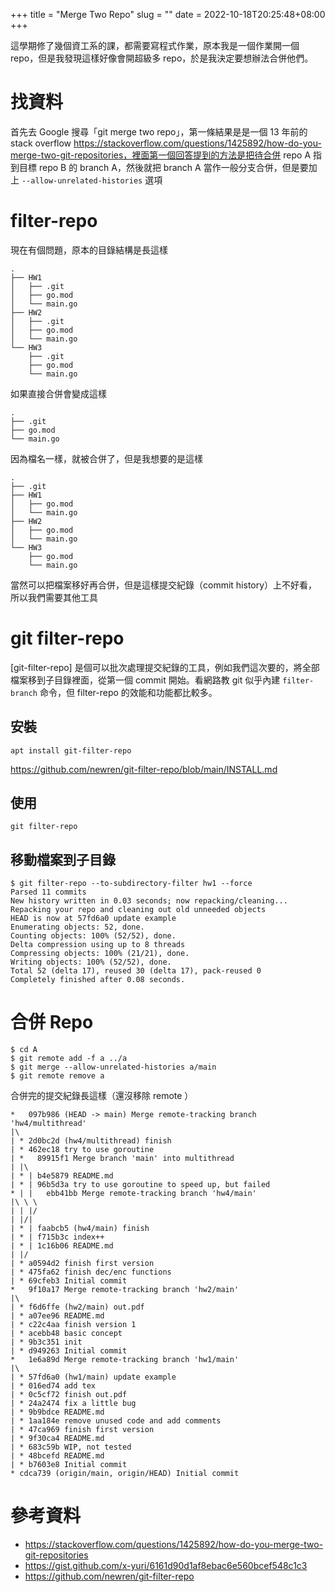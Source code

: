 +++
title = "Merge Two Repo"
slug = ""
date = 2022-10-18T20:25:48+08:00
+++

這學期修了幾個資工系的課，都需要寫程式作業，原本我是一個作業開一個 repo，但是我發現這樣好像會開超級多 repo，於是我決定要想辦法合併他們。

# 找資料

首先去 Google 搜尋「git merge two repo」，第一條結果是是一個 13 年前的 stack overflow https://stackoverflow.com/questions/1425892/how-do-you-merge-two-git-repositories，裡面第一個回答提到的方法是把待合併 repo A 指到目標 repo B 的 branch A，然後就把 branch A 當作一般分支合併，但是要加上 `--allow-unrelated-histories` 選項

# filter-repo

現在有個問題，原本的目錄結構是長這樣

```
.
├── HW1
│   ├── .git
│   ├── go.mod
│   └── main.go
├── HW2
│   ├── .git
│   ├── go.mod
│   └── main.go
└── HW3
    ├── .git
    ├── go.mod
    └── main.go
```

如果直接合併會變成這樣

```
.
├── .git
├── go.mod
└── main.go
```

因為檔名一樣，就被合併了，但是我想要的是這樣

```
.
├── .git
├── HW1
│   ├── go.mod
│   └── main.go
├── HW2
│   ├── go.mod
│   └── main.go
└── HW3
    ├── go.mod
    └── main.go
```

當然可以把檔案移好再合併，但是這樣提交紀錄（commit history）上不好看，所以我們需要其他工具

# git filter-repo

[git-filter-repo] 是個可以批次處理提交紀錄的工具，例如我們這次要的，將全部檔案移到子目錄裡面，從第一個 commit 開始。看網路教 git 似乎內建 `filter-branch` 命令，但 filter-repo 的效能和功能都比較多。

## 安裝

`apt install git-filter-repo`

https://github.com/newren/git-filter-repo/blob/main/INSTALL.md

## 使用

`git filter-repo`

## 移動檔案到子目錄

```
$ git filter-repo --to-subdirectory-filter hw1 --force
Parsed 11 commits
New history written in 0.03 seconds; now repacking/cleaning...
Repacking your repo and cleaning out old unneeded objects
HEAD is now at 57fd6a0 update example
Enumerating objects: 52, done.
Counting objects: 100% (52/52), done.
Delta compression using up to 8 threads
Compressing objects: 100% (21/21), done.
Writing objects: 100% (52/52), done.
Total 52 (delta 17), reused 30 (delta 17), pack-reused 0
Completely finished after 0.08 seconds.
```

# 合併 Repo

```
$ cd A
$ git remote add -f a ../a
$ git merge --allow-unrelated-histories a/main
$ git remote remove a
```

合併完的提交紀錄長這樣（還沒移除 remote ）

```
*   097b986 (HEAD -> main) Merge remote-tracking branch 'hw4/multithread'
|\
| * 2d0bc2d (hw4/multithread) finish
| * 462ec18 try to use goroutine
| *   89915f1 Merge branch 'main' into multithread
| |\
| * | b4e5879 README.md
| * | 96b5d3a try to use goroutine to speed up, but failed
* | |   ebb41bb Merge remote-tracking branch 'hw4/main'
|\ \ \
| | |/
| |/|
| * | faabcb5 (hw4/main) finish
| * | f715b3c index++
| * | 1c16b06 README.md
| |/
| * a0594d2 finish first version
| * 475fa62 finish dec/enc functions
| * 69cfeb3 Initial commit
*   9f10a17 Merge remote-tracking branch 'hw2/main'
|\
| * f6d6ffe (hw2/main) out.pdf
| * a07ee96 README.md
| * c22c4aa finish version 1
| * acebb48 basic concept
| * 9b3c351 init
| * d949263 Initial commit
*   1e6a89d Merge remote-tracking branch 'hw1/main'
|\
| * 57fd6a0 (hw1/main) update example
| * 016ed74 add tex
| * 0c5cf72 finish out.pdf
| * 24a2474 fix a little bug
| * 9b9bdce README.md
| * 1aa184e remove unused code and add comments
| * 47ca969 finish first version
| * 9f30ca4 README.md
| * 683c59b WIP, not tested
| * 48bcefd README.md
| * b7603e8 Initial commit
* cdca739 (origin/main, origin/HEAD) Initial commit
```

# 參考資料

- https://stackoverflow.com/questions/1425892/how-do-you-merge-two-git-repositories
- https://gist.github.com/x-yuri/6161d90d1af8ebac6e560bcef548c1c3
- https://github.com/newren/git-filter-repo
